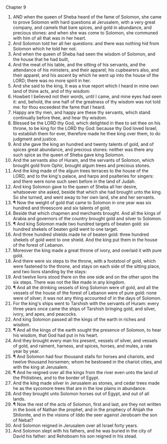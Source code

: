 

Chapter 9

1. AND when the queen of Sheba heard of the fame of Solomon, she came to prove Solomon with hard questions at Jerusalem, with a very great company, and camels that bare spices, and gold in abundance, and precious stones: and when she was come to Solomon, she communed with him of all that was in her heart.
2. And Solomon told her all her questions: and there was nothing hid from Solomon which he told her not.
3. And when the queen of Sheba had seen the wisdom of Solomon, and the house that he had built,
4. And the meat of his table, and the sitting of his servants, and the attendance of his ministers, and their apparel; his cupbearers also, and their apparel; and his ascent by which he went up into the house of the LORD; there was no more spirit in her.
5. And she said to the king, It was a true report which I heard in mine own land of thine acts, and of thy wisdom:
6. Howbeit I believed not their words, until I came, and mine eyes had seen it: and, behold, the one half of the greatness of thy wisdom was not told me: for thou exceedest the fame that I heard.
7. Happy are thy men, and happy are these thy servants, which stand continually before thee, and hear thy wisdom.
8. Blessed be the LORD thy God, which delighted in thee to set thee on his throne, to be king for the LORD thy God: because thy God loved Israel, to establish them for ever, therefore made he thee king over them, to do judgment and justice.
9. And she gave the king an hundred and twenty talents of gold, and of spices great abundance, and precious stones: neither was there any such spice as the queen of Sheba gave king Solomon.
10. And the servants also of Huram, and the servants of Solomon, which brought gold from Ophir, brought algum trees and precious stones.
11. And the king made of the algum trees terraces to the house of the LORD, and to the king's palace, and harps and psalteries for singers: and there were none such seen before in the land of Judah.
12. And king Solomon gave to the queen of Sheba all her desire, whatsoever she asked, beside that which she had brought unto the king.  So she turned, and went away to her own land, she and her servants.
13. ¶ Now the weight of gold that came to Solomon in one year was six hundred and threescore and six talents of gold;
14. Beside that which chapmen and merchants brought.  And all the kings of Arabia and governors of the country brought gold and silver to Solomon.
15. ¶ And king Solomon made two hundred targets of beaten gold: six hundred shekels of beaten gold went to one target.
16. And three hundred shields made he of beaten gold: three hundred shekels of gold went to one shield.  And the king put them in the house of the forest of Lebanon.
17. Moreover the king made a great throne of ivory, and overlaid it with pure gold.
18. And there were six steps to the throne, with a footstool of gold, which were fastened to the throne, and stays on each side of the sitting place, and two lions standing by the stays:
19. And twelve lions stood there on the one side and on the other upon the six steps.  There was not the like made in any kingdom.
20. ¶ And all the drinking vessels of king Solomon were of gold, and all the vessels of the house of the forest of Lebanon were of pure gold: none were of silver; it was not any thing accounted of in the days of Solomon.
21. For the king's ships went to Tarshish with the servants of Huram: every three years once came the ships of Tarshish bringing gold, and silver, ivory, and apes, and peacocks.
22. And king Solomon passed all the kings of the earth in riches and wisdom.
23. ¶ And all the kings of the earth sought the presence of Solomon, to hear his wisdom, that God had put in his heart.
24. And they brought every man his present, vessels of silver, and vessels of gold, and raiment, harness, and spices, horses, and mules, a rate year by year.
25. ¶ And Solomon had four thousand stalls for horses and chariots, and twelve thousand horsemen; whom he bestowed in the chariot cities, and with the king at Jerusalem.
26. ¶ And he reigned over all the kings from the river even unto the land of the Philistines, and to the border of Egypt.
27. And the king made silver in Jerusalem as stones, and cedar trees made he as the sycomore trees that are in the low plains in abundance.
28. And they brought unto Solomon horses out of Egypt, and out of all lands.
29. ¶ Now the rest of the acts of Solomon, first and last, are they not written in the book of Nathan the prophet, and in the prophecy of Ahijah the Shilonite, and in the visions of Iddo the seer against Jeroboam the son of Nebat?
30. And Solomon reigned in Jerusalem over all Israel forty years.
31. And Solomon slept with his fathers, and he was buried in the city of David his father: and Rehoboam his son reigned in his stead.
